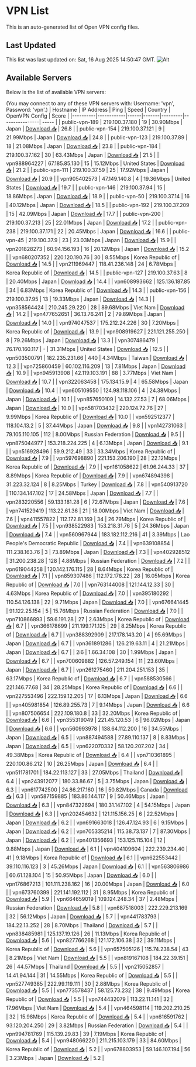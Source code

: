 # VPN List

This is an auto-generated list of Open VPN config files.

## Last Updated

This list was last updated on: Sat, 16 Aug 2025 14:50:47 GMT.
![Alt](https://repobeats.axiom.co/api/embed/186b98318ef1479477931607c1ad7d823f12451f.svg "Repobeats analytics image")

## Available Servers

Below is the list of available VPN servers:

(You may connect to any of these VPN servers with: Username: 'vpn', Password: 'vpn'.)
| Hostname | IP Address | Ping | Speed | Country | OpenVPN Config | Score |
|----------|------------|------|-------|---------|----------------| ----- |
| public-vpn-189 | 219.100.37.180 | 19 | 30.90Mbps | Japan | [Download 📥](./configs/server_0_JP.ovpn) | 26.8 |
| public-vpn-154 | 219.100.37.121 | 9 | 21.99Mbps | Japan | [Download 📥](./configs/server_1_JP.ovpn) | 24.8 |
| public-vpn-123 | 219.100.37.89 | 18 | 21.08Mbps | Japan | [Download 📥](./configs/server_2_JP.ovpn) | 23.8 |
| public-vpn-184 | 219.100.37.162 | 30 | 63.43Mbps | Japan | [Download 📥](./configs/server_3_JP.ovpn) | 21.5 |
| vpn988964227 | 67.185.85.130 | 15 | 15.12Mbps | United States | [Download 📥](./configs/server_4_US.ovpn) | 21.2 |
| public-vpn-111 | 219.100.37.59 | 25 | 17.92Mbps | Japan | [Download 📥](./configs/server_5_JP.ovpn) | 20.9 |
| vpn905402573 | 47.149.140.8 | 4 | 19.36Mbps | United States | [Download 📥](./configs/server_6_US.ovpn) | 19.7 |
| public-vpn-146 | 219.100.37.94 | 15 | 18.86Mbps | Japan | [Download 📥](./configs/server_7_JP.ovpn) | 18.9 |
| public-vpn-50 | 219.100.37.14 | 16 | 40.12Mbps | Japan | [Download 📥](./configs/server_8_JP.ovpn) | 18.5 |
| public-vpn-192 | 219.100.37.209 | 15 | 42.09Mbps | Japan | [Download 📥](./configs/server_9_JP.ovpn) | 17.7 |
| public-vpn-200 | 219.100.37.213 | 25 | 22.01Mbps | Japan | [Download 📥](./configs/server_10_JP.ovpn) | 17.2 |
| public-vpn-238 | 219.100.37.171 | 22 | 20.45Mbps | Japan | [Download 📥](./configs/server_11_JP.ovpn) | 16.6 |
| public-vpn-45 | 219.100.37.9 | 23 | 23.03Mbps | Japan | [Download 📥](./configs/server_12_JP.ovpn) | 15.9 |
| vpn201828273 | 60.94.156.193 | 16 | 20.12Mbps | Japan | [Download 📥](./configs/server_13_JP.ovpn) | 15.2 |
| vpn680207352 | 220.120.190.76 | 30 | 8.55Mbps | Korea Republic of | [Download 📥](./configs/server_14_KR.ovpn) | 14.5 |
| vpn211969447 | 118.41.236.148 | 24 | 6.78Mbps | Korea Republic of | [Download 📥](./configs/server_15_KR.ovpn) | 14.5 |
| public-vpn-127 | 219.100.37.63 | 8 | 20.40Mbps | Japan | [Download 📥](./configs/server_16_JP.ovpn) | 14.4 |
| vpn608993662 | 125.136.187.85 | 34 | 6.83Mbps | Korea Republic of | [Download 📥](./configs/server_17_KR.ovpn) | 14.3 |
| public-vpn-156 | 219.100.37.95 | 13 | 19.33Mbps | Japan | [Download 📥](./configs/server_18_JP.ovpn) | 14.3 |
| vpn358564424 | 210.245.29.220 | 28 | 89.68Mbps | Viet Nam | [Download 📥](./configs/server_19_VN.ovpn) | 14.2 |
| vpn477652651 | 36.13.76.241 | 2 | 79.89Mbps | Japan | [Download 📥](./configs/server_20_JP.ovpn) | 14.0 |
| vpn974047537 | 175.212.24.226 | 30 | 7.20Mbps | Korea Republic of | [Download 📥](./configs/server_21_KR.ovpn) | 13.9 |
| vpn908919627 | 221.121.255.250 | 8 | 79.26Mbps | Japan | [Download 📥](./configs/server_22_JP.ovpn) | 13.3 |
| vpn307486479 | 76.170.160.117 | - | 31.31Mbps | United States | [Download 📥](./configs/server_23_US.ovpn) | 12.5 |
| vpn503500791 | 182.235.231.66 | 440 | 4.34Mbps | Taiwan | [Download 📥](./configs/server_24_TW.ovpn) | 12.3 |
| vpn725860459 | 60.102.116.209 | 13 | 7.81Mbps | Japan | [Download 📥](./configs/server_25_JP.ovpn) | 10.9 |
| vpn945913908 | 42.119.103.191 | 88 | 3.77Mbps | Viet Nam | [Download 📥](./configs/server_26_VN.ovpn) | 10.7 |
| vpn322063458 | 175.134.15.9 | 4 | 65.58Mbps | Japan | [Download 📥](./configs/server_27_JP.ovpn) | 10.4 |
| vpn605109550 | 124.98.118.106 | 4 | 24.38Mbps | Japan | [Download 📥](./configs/server_28_JP.ovpn) | 10.1 |
| vpn857650109 | 14.132.27.53 | 7 | 68.06Mbps | Japan | [Download 📥](./configs/server_29_JP.ovpn) | 10.0 |
| vpn581703432 | 220.124.72.76 | 27 | 9.99Mbps | Korea Republic of | [Download 📥](./configs/server_30_KR.ovpn) | 10.0 |
| vpn592512377 | 118.104.13.2 | 5 | 37.44Mbps | Japan | [Download 📥](./configs/server_31_JP.ovpn) | 9.8 |
| vpn142731063 | 79.105.110.105 | 112 | 8.00Mbps | Russian Federation | [Download 📥](./configs/server_32_RU.ovpn) | 9.5 |
| vpn875044977 | 153.218.224.225 | 4 | 6.13Mbps | Japan | [Download 📥](./configs/server_33_JP.ovpn) | 9.1 |
| vpn516928496 | 59.9.212.49 | 33 | 33.34Mbps | Korea Republic of | [Download 📥](./configs/server_34_KR.ovpn) | 7.9 |
| vpn597698890 | 221.153.206.190 | 28 | 22.12Mbps | Korea Republic of | [Download 📥](./configs/server_35_KR.ovpn) | 7.9 |
| vpn161058622 | 61.96.244.33 | 37 | 8.89Mbps | Korea Republic of | [Download 📥](./configs/server_36_KR.ovpn) | 7.9 |
| vpn674894398 | 31.223.32.124 | 8 | 8.25Mbps | Turkey | [Download 📥](./configs/server_37_TR.ovpn) | 7.8 |
| vpn540913720 | 110.134.147.102 | 17 | 24.58Mbps | Japan | [Download 📥](./configs/server_38_JP.ovpn) | 7.7 |
| vpn283220556 | 59.133.181.28 | 6 | 72.67Mbps | Japan | [Download 📥](./configs/server_39_JP.ovpn) | 7.6 |
| vpn741529419 | 113.22.61.36 | 21 | 18.00Mbps | Viet Nam | [Download 📥](./configs/server_40_VN.ovpn) | 7.6 |
| vpn411557822 | 112.172.81.169 | 34 | 26.79Mbps | Korea Republic of | [Download 📥](./configs/server_41_KR.ovpn) | 7.5 |
| vpn938522983 | 153.218.31.76 | 5 | 24.36Mbps | Japan | [Download 📥](./configs/server_42_JP.ovpn) | 7.4 |
| vpn560967944 | 183.182.112.216 | 41 | 3.39Mbps | Lao People's Democratic Republic | [Download 📥](./configs/server_43_LA.ovpn) | 7.4 |
| vpn639108854 | 111.238.163.76 | 3 | 73.89Mbps | Japan | [Download 📥](./configs/server_44_JP.ovpn) | 7.3 |
| vpn402928512 | 31.200.238.28 | 128 | 4.88Mbps | Russian Federation | [Download 📥](./configs/server_45_RU.ovpn) | 7.2 |
| vpn619044258 | 120.142.176.115 | 28 | 8.64Mbps | Korea Republic of | [Download 📥](./configs/server_46_KR.ovpn) | 7.1 |
| vpn859307486 | 112.172.178.22 | 28 | 16.05Mbps | Korea Republic of | [Download 📥](./configs/server_47_KR.ovpn) | 7.0 |
| vpn763144008 | 121.144.12.33 | 30 | 4.63Mbps | Korea Republic of | [Download 📥](./configs/server_48_KR.ovpn) | 7.0 |
| vpn395180292 | 110.54.126.138 | 22 | 9.71Mbps | Japan | [Download 📥](./configs/server_49_JP.ovpn) | 7.0 |
| vpn676641445 | 91.122.25.154 | 5 | 15.76Mbps | Russian Federation | [Download 📥](./configs/server_50_RU.ovpn) | 7.0 |
| vpn710866893 | 59.6.191.28 | 27 | 2.63Mbps | Korea Republic of | [Download 📥](./configs/server_51_KR.ovpn) | 6.7 |
| vpn366178699 | 211.199.171.125 | 29 | 8.25Mbps | Korea Republic of | [Download 📥](./configs/server_52_KR.ovpn) | 6.7 |
| vpn388392909 | 217.178.143.20 | 4 | 95.69Mbps | Japan | [Download 📥](./configs/server_53_JP.ovpn) | 6.7 |
| vpn361891286 | 126.219.63.11 | 4 | 21.21Mbps | Japan | [Download 📥](./configs/server_54_JP.ovpn) | 6.7 |
| 2i6 | 1.66.34.108 | 30 | 1.99Mbps | Japan | [Download 📥](./configs/server_55_JP.ovpn) | 6.7 |
| vpn700609882 | 126.57.249.154 | 11 | 23.60Mbps | Japan | [Download 📥](./configs/server_56_JP.ovpn) | 6.7 |
| vpn261275460 | 211.204.251.153 | 35 | 63.17Mbps | Korea Republic of | [Download 📥](./configs/server_57_KR.ovpn) | 6.7 |
| vpn588530566 | 221.146.77.68 | 34 | 28.25Mbps | Korea Republic of | [Download 📥](./configs/server_58_KR.ovpn) | 6.6 |
| vpn227553496 | 222.159.12.205 | 17 | 6.13Mbps | Japan | [Download 📥](./configs/server_59_JP.ovpn) | 6.6 |
| vpn405981854 | 126.89.255.73 | 7 | 9.14Mbps | Japan | [Download 📥](./configs/server_60_JP.ovpn) | 6.6 |
| vpn807506654 | 222.109.180.8 | 33 | 32.20Mbps | Korea Republic of | [Download 📥](./configs/server_61_KR.ovpn) | 6.6 |
| vpn355319049 | 221.45.120.53 | 6 | 96.02Mbps | Japan | [Download 📥](./configs/server_62_JP.ovpn) | 6.6 |
| vpn560993978 | 138.64.112.200 | 16 | 34.55Mbps | Japan | [Download 📥](./configs/server_63_JP.ovpn) | 6.5 |
| vpn887494588 | 27.89.110.137 | 8 | 8.83Mbps | Japan | [Download 📥](./configs/server_64_JP.ovpn) | 6.5 |
| vpn622070332 | 58.120.207.202 | 34 | 49.38Mbps | Korea Republic of | [Download 📥](./configs/server_65_KR.ovpn) | 6.4 |
| vpn710361895 | 220.100.86.212 | 10 | 26.25Mbps | Japan | [Download 📥](./configs/server_66_JP.ovpn) | 6.4 |
| vpn511781701 | 184.22.113.127 | 33 | 27.05Mbps | Thailand | [Download 📥](./configs/server_67_TH.ovpn) | 6.4 |
| vpn243912077 | 180.33.86.67 | 5 | 3.75Mbps | Japan | [Download 📥](./configs/server_68_JP.ovpn) | 6.3 |
| vpn617742500 | 24.86.217.160 | 16 | 50.82Mbps | Canada | [Download 📥](./configs/server_69_CA.ovpn) | 6.3 |
| vpn587159885 | 183.86.144.117 | 9 | 50.46Mbps | Japan | [Download 📥](./configs/server_70_JP.ovpn) | 6.3 |
| vpn847322694 | 180.31.147.102 | 4 | 54.15Mbps | Japan | [Download 📥](./configs/server_71_JP.ovpn) | 6.3 |
| vpn202454632 | 121.115.156.25 | 6 | 22.52Mbps | Japan | [Download 📥](./configs/server_72_JP.ovpn) | 6.2 |
| vpn691663018 | 126.47.124.93 | 6 | 9.15Mbps | Japan | [Download 📥](./configs/server_73_JP.ovpn) | 6.2 |
| vpn705335214 | 115.38.73.137 | 7 | 87.30Mbps | Japan | [Download 📥](./configs/server_74_JP.ovpn) | 6.2 |
| vpn401356693 | 153.125.115.104 | 12 | 9.88Mbps | Japan | [Download 📥](./configs/server_75_JP.ovpn) | 6.1 |
| vpn404109604 | 222.239.234.40 | 41 | 9.18Mbps | Korea Republic of | [Download 📥](./configs/server_76_KR.ovpn) | 6.1 |
| vpn622553442 | 39.110.116.123 | 3 | 45.26Mbps | Japan | [Download 📥](./configs/server_77_JP.ovpn) | 6.1 |
| vpn563806986 | 60.61.128.104 | 15 | 50.95Mbps | Japan | [Download 📥](./configs/server_78_JP.ovpn) | 6.0 |
| vpn176867213 | 101.111.238.162 | 16 | 20.00Mbps | Japan | [Download 📥](./configs/server_79_JP.ovpn) | 6.0 |
| vpn673760399 | 221.141.192.112 | 31 | 8.95Mbps | Korea Republic of | [Download 📥](./configs/server_80_KR.ovpn) | 5.9 |
| vpn664659019 | 109.124.248.34 | 37 | 2.48Mbps | Russian Federation | [Download 📥](./configs/server_81_RU.ovpn) | 5.8 |
| vpn687518003 | 222.229.213.169 | 32 | 56.12Mbps | Japan | [Download 📥](./configs/server_82_JP.ovpn) | 5.7 |
| vpn441783793 | 184.22.13.252 | 28 | 8.70Mbps | Thailand | [Download 📥](./configs/server_83_TH.ovpn) | 5.7 |
| vpn838485981 | 125.137.19.126 | 26 | 11.13Mbps | Korea Republic of | [Download 📥](./configs/server_84_KR.ovpn) | 5.6 |
| vpn827766268 | 121.172.106.38 | 32 | 39.11Mbps | Korea Republic of | [Download 📥](./configs/server_85_KR.ovpn) | 5.6 |
| vpn657505126 | 115.74.238.54 | 43 | 8.21Mbps | Viet Nam | [Download 📥](./configs/server_86_VN.ovpn) | 5.5 |
| vpn819167108 | 184.22.39.151 | 26 | 44.57Mbps | Thailand | [Download 📥](./configs/server_87_TH.ovpn) | 5.5 |
| vpn215052857 | 14.41.94.144 | 31 | 14.55Mbps | Korea Republic of | [Download 📥](./configs/server_88_KR.ovpn) | 5.5 |
| vpn527749385 | 222.99.119.111 | 30 | 2.88Mbps | Korea Republic of | [Download 📥](./configs/server_89_KR.ovpn) | 5.5 |
| vpn773578437 | 58.125.73.232 | 38 | 9.49Mbps | Korea Republic of | [Download 📥](./configs/server_90_KR.ovpn) | 5.5 |
| vpn744432079 | 113.22.11.141 | 32 | 17.96Mbps | Viet Nam | [Download 📥](./configs/server_91_VN.ovpn) | 5.4 |
| vpn464598114 | 119.202.210.25 | 32 | 15.98Mbps | Korea Republic of | [Download 📥](./configs/server_92_KR.ovpn) | 5.4 |
| vpn616591762 | 93.120.204.250 | 29 | 3.82Mbps | Russian Federation | [Download 📥](./configs/server_93_RU.ovpn) | 5.4 |
| vpn994781769 | 115.139.29.83 | 39 | 7.19Mbps | Korea Republic of | [Download 📥](./configs/server_94_KR.ovpn) | 5.4 |
| vpn948066220 | 211.215.103.179 | 33 | 84.60Mbps | Korea Republic of | [Download 📥](./configs/server_95_KR.ovpn) | 5.2 |
| vpn678803953 | 59.146.107.194 | 56 | 3.23Mbps | Japan | [Download 📥](./configs/server_96_JP.ovpn) | 5.2 |
